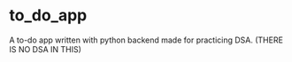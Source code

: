 # to_do_app
A to-do app written with python backend made for practicing DSA. (THERE IS NO DSA IN THIS)
